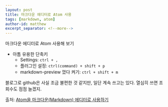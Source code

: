 ```yaml
---
layout: post
title: 마크다운 에디터로 Atom 사용
tags: [markdown, atom]
author-id: matthew
excerpt_separator: <!--more-->
---
```

마크다운 에디터로 Atom 사용해 보기<!--more-->

- 아톰 유용한 단축키
  - Settings: `ctrl + ,`
  - 플러그인 설정: `ctrl(command) + shift + p`
  - markdown-preview 껐다 켜기: `ctrl + shift + m`

블로그로 github은 사실 조금 불편한 것 같지만, 일단 계속 쓰고는 있다.
열심히 쓰면 조회수도 점점 늘겠지.

출처: [Atom을 마크다운(Markdown) 에디터로 사용하기](https://futurecreator.github.io/2016/06/14/atom-as-markdown-editor/)
